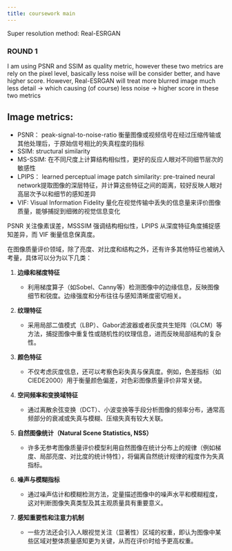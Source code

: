 ```yaml
---
title: coursework main
---
```

Super resolution method: Real-ESRGAN

### ROUND 1
I am using PSNR and SSIM as quality metric, however these two metrics are rely on the pixel level, basically less noise will be consider better, and have higher score. However, Real-ESRGAN will treat more blurred image much less detail -> which causing (of course) less noise -> higher score in these two metrics






## Image metrics:

* PSNR： peak-signal-to-noise-ratio 衡量图像或视频信号在经过压缩传输或其他处理后，于原始信号相比的失真程度的指标
* SSIM: structural similarity
* MS-SSIM: 在不同尺度上计算结构相似性，更好的反应人眼对不同细节层次的敏感性
* LPIPS： learned perceptual image patch similarity: pre-trained neural network提取图像的深层特征，并计算这些特征之间的距离，较好反映人眼对高层次予以和细节的感知差异
* VIF: Visual Information Fidelity 量化在视觉传输中丢失的信息量来评价图像质量，能够捕捉到细微的视觉信息变化




PSNR 关注像素误差，MSSSIM 强调结构相似性，LPIPS 从深度特征角度捕捉感知差异，而 VIF 衡量信息保真度。




在图像质量评价领域，除了亮度、对比度和结构之外，还有许多其他特征也被纳入考量，具体可以分为以下几类：

1. **边缘和梯度特征**
    
    - 利用梯度算子（如Sobel、Canny等）检测图像中的边缘信息，反映图像细节和锐度。边缘强度和分布往往与感知清晰度密切相关。
2. **纹理特征**
    
    - 采用局部二值模式（LBP）、Gabor滤波器或者灰度共生矩阵（GLCM）等方法，捕捉图像中重复性或随机性的纹理信息，进而反映局部结构的复杂性。
3. **颜色特征**
    
    - 不仅考虑灰度信息，还可以考察色彩失真与保真度。例如，色差指标（如CIEDE2000）用于衡量颜色偏差，对色彩图像质量评价非常关键。
4. **空间频率和变换域特征**
    
    - 通过离散余弦变换（DCT）、小波变换等手段分析图像的频率分布，通常高频部分的衰减或失真与模糊、压缩失真有较大关联。
5. **自然图像统计（Natural Scene Statistics, NSS）**
    
    - 许多无参考图像质量评价模型利用自然图像在统计分布上的规律（例如梯度、局部亮度、对比度的统计特性），将偏离自然统计规律的程度作为失真指标。
6. **噪声与模糊指标**
    
    - 通过噪声估计和模糊检测方法，定量描述图像中的噪声水平和模糊程度，这对判断图像失真类型及其主观质量具有重要意义。
7. **感知重要性和注意力机制**
    
    - 一些方法还会引入人眼视觉关注（显著性）区域的权重，即认为图像中某些区域对整体质量感知更为关键，从而在评价时给予更高权重。